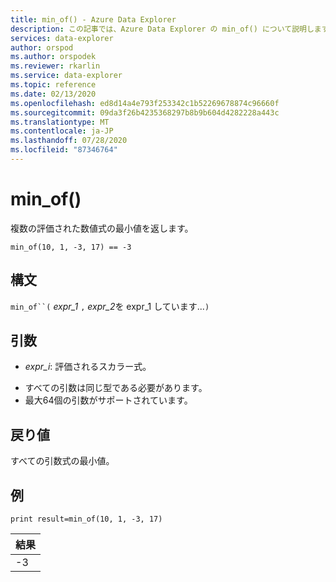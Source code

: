 ```yaml
---
title: min_of() - Azure Data Explorer
description: この記事では、Azure Data Explorer の min_of() について説明します。
services: data-explorer
author: orspod
ms.author: orspodek
ms.reviewer: rkarlin
ms.service: data-explorer
ms.topic: reference
ms.date: 02/13/2020
ms.openlocfilehash: ed8d14a4e793f253342c1b52269678874c96660f
ms.sourcegitcommit: 09da3f26b4235368297b8b9b604d4282228a443c
ms.translationtype: MT
ms.contentlocale: ja-JP
ms.lasthandoff: 07/28/2020
ms.locfileid: "87346764"
---
```

# <a name="min_of"></a>min_of()

複数の評価された数値式の最小値を返します。

```kusto
min_of(10, 1, -3, 17) == -3
```

## <a name="syntax"></a>構文

`min_of``(` *expr_1* `,` *expr_2*を expr_1 しています...`)`

## <a name="arguments"></a>引数

* *expr_i*: 評価されるスカラー式。

- すべての引数は同じ型である必要があります。
- 最大64個の引数がサポートされています。

## <a name="returns"></a>戻り値

すべての引数式の最小値。

## <a name="example"></a>例

<!-- csl: https://help.kusto.windows.net/Samples  -->
```kusto
print result=min_of(10, 1, -3, 17) 
```

|結果|
|---|
|-3|
